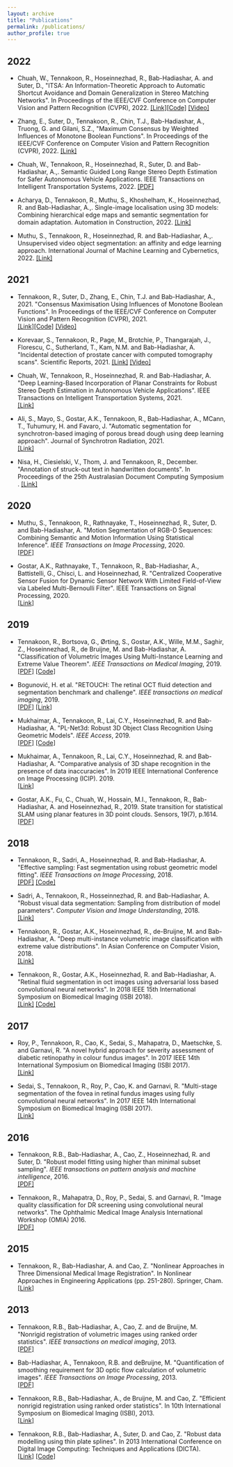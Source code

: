 ```yaml
---
layout: archive
title: "Publications"
permalink: /publications/
author_profile: true
---
```


## 2022
- Chuah, W., Tennakoon, R., Hoseinnezhad, R., Bab-Hadiashar, A. and Suter, D., "ITSA: An Information-Theoretic Approach to Automatic Shortcut Avoidance and Domain Generalization in Stereo Matching Networks". In Proceedings of the IEEE/CVF Conference on Computer Vision and Pattern Recognition (CVPR), 2022.
[[Link]](https://openaccess.thecvf.com/content/CVPR2022/html/Chuah_ITSA_An_Information-Theoretic_Approach_to_Automatic_Shortcut_Avoidance_and_Domain_CVPR_2022_paper.html)[[Code]](https://github.com/waychin-weiqin/ITSA)
[[Video]](https://youtu.be/17SLCfmZLbs)

- Zhang, E., Suter, D., Tennakoon, R., Chin, T.J., Bab-Hadiashar, A., Truong, G. and Gilani, S.Z., "Maximum Consensus by Weighted Influences of Monotone Boolean Functions". In Proceedings of the IEEE/CVF Conference on Computer Vision and Pattern Recognition (CVPR), 2022.
[[Link]](https://openaccess.thecvf.com/content/CVPR2022/html/Zhang_Maximum_Consensus_by_Weighted_Influences_of_Monotone_Boolean_Functions_CVPR_2022_paper.html)

- Chuah, W., Tennakoon, R., Hoseinnezhad, R., Suter, D. and Bab-Hadiashar, A.,. Semantic Guided Long Range Stereo Depth Estimation for Safer Autonomous Vehicle Applications. IEEE Transactions on Intelligent Transportation Systems, 2022.
[[PDF]](http://ruwant.github.io/files/Wei_TITS_2022_.pdf)

- Acharya, D., Tennakoon, R., Muthu, S., Khoshelham, K., Hoseinnezhad, R. and Bab-Hadiashar, A.,. Single-image localisation using 3D models: Combining hierarchical edge maps and semantic segmentation for domain adaptation. Automation in Construction, 2022.
[[Link]](https://www.sciencedirect.com/science/article/pii/S0926580522000255)

- Muthu, S., Tennakoon, R., Hoseinnezhad, R. and Bab-Hadiashar, A.,. Unsupervised video object segmentation: an affinity and edge learning approach. International Journal of Machine Learning and Cybernetics, 2022.
[[Link]](https://link.springer.com/article/10.1007/s13042-022-01615-6)

## 2021
- Tennakoon, R., Suter, D., Zhang, E., Chin, T.J. and Bab-Hadiashar, A., 2021. "Consensus Maximisation Using Influences of Monotone Boolean Functions". In Proceedings of the IEEE/CVF Conference on Computer Vision and Pattern Recognition (CVPR), 2021.  
[[Link]](https://openaccess.thecvf.com/content/CVPR2021/html/Tennakoon_Consensus_Maximisation_Using_Influences_of_Monotone_Boolean_Functions_CVPR_2021_paper.html)[[Code]](https://github.com/RuwanT/MBF-MaxCon)
[[Video]](https://youtu.be/oxPeVtg4X-w)

- Korevaar, S., Tennakoon, R., Page, M., Brotchie, P., Thangarajah, J., Florescu, C., Sutherland, T., Kam, N.M. and Bab-Hadiashar, A. "Incidental detection of prostate cancer with computed tomography scans". Scientific Reports, 2021.
[[Link]](https://www.nature.com/articles/s41598-021-86972-y) [[Video]](https://youtu.be/7FEV-OAAWdE)

- Chuah, W., Tennakoon, R., Hoseinnezhad, R. and Bab-Hadiashar, A. "Deep Learning-Based Incorporation of Planar Constraints for Robust Stereo Depth Estimation in Autonomous Vehicle Applications". IEEE Transactions on Intelligent Transportation Systems, 2021.  
[[Link]](https://ieeexplore.ieee.org/document/9364910)

- Ali, S., Mayo, S., Gostar, A.K., Tennakoon, R., Bab-Hadiashar, A., MCann, T., Tuhumury, H. and Favaro, J. "Automatic segmentation for synchrotron-based imaging of porous bread dough using deep learning approach". Journal of Synchrotron Radiation, 2021.  
[[Link]](https://scripts.iucr.org/cgi-bin/paper?tv5012)

- Nisa, H., Ciesielski, V., Thom, J. and Tennakoon, R., December. "Annotation of struck-out text in handwritten documents". In Proceedings of the 25th Australasian Document Computing Symposium .
[[Link]](https://dl.acm.org/doi/pdf/10.1145/3503516.3503532)


## 2020
- Muthu, S., Tennakoon, R., Rathnayake, T., Hoseinnezhad, R., Suter, D. and Bab-Hadiashar, A. "Motion Segmentation of RGB-D Sequences: Combining Semantic and Motion Information Using Statistical Inference". *IEEE Transactions on Image Processing*, 2020.  
[[PDF]](http://ruwant.github.io/files/TIP2984893.pdf)

- Gostar, A.K., Rathnayake, T., Tennakoon, R., Bab-Hadiashar, A., Battistelli, G., Chisci, L. and Hoseinnezhad, R. "Centralized Cooperative Sensor Fusion for Dynamic Sensor Network With Limited Field-of-View via Labeled Multi-Bernoulli Filter". IEEE Transactions on Signal Processing, 2020.  
[[Link]](https://ieeexplore.ieee.org/abstract/document/9311857)

## 2019
- Tennakoon, R., Bortsova, G., Ørting, S., Gostar, A.K., Wille, M.M., Saghir, Z., Hoseinnezhad, R., de Bruijne, M. and Bab-Hadiashar, A. "Classification of Volumetric Images Using Multi-Instance Learning and Extreme Value Theorem". *IEEE Transactions on Medical Imaging*, 2019.  
[[PDF]](http://ruwant.github.io/files/TMI2936244.pdf) [[Code]](https://github.com/RuwanT/EVT-MIL)

- Bogunović, H. et al. "RETOUCH: The retinal OCT fluid detection and segmentation benchmark and challenge". *IEEE transactions on medical imaging*, 2019.  
[[PDF]](https://www.crcv.ucf.edu/wp-content/uploads/2019/05/Publications_RETOUCH.pdf) [[Link]](https://ieeexplore.ieee.org/abstract/document/8653407)

- Mukhaimar, A., Tennakoon, R., Lai, C.Y., Hoseinnezhad, R. and Bab-Hadiashar, A. "PL-Net3d: Robust 3D Object Class Recognition Using Geometric Models". *IEEE Access*, 2019.  
[[PDF]](https://ieeexplore.ieee.org/stamp/stamp.jsp?tp=&arnumber=8895750) [[Code]](https://github.com/AymanMukh/Pl-Net3D)  

- Mukhaimar, A., Tennakoon, R., Lai, C.Y., Hoseinnezhad, R. and Bab-Hadiashar, A. "Comparative analysis of 3D shape recognition in the presence of data inaccuracies". In 2019 IEEE International Conference on Image Processing (ICIP). 2019.  
[[Link]](https://ieeexplore.ieee.org/abstract/document/8803345)

- Gostar, A.K., Fu, C., Chuah, W., Hossain, M.I., Tennakoon, R., Bab-Hadiashar, A. and Hoseinnezhad, R., 2019. State transition for statistical SLAM using planar features in 3D point clouds. Sensors, 19(7), p.1614.  
[[PDF]](https://www.mdpi.com/1424-8220/19/7/1614)

## 2018
- Tennakoon, R., Sadri, A., Hoseinnezhad, R. and Bab-Hadiashar, A. "Effective sampling: Fast segmentation using robust geometric model fitting". *IEEE Transactions on Image Processing*, 2018.  
[[PDF]](http://ruwant.github.io/files/TIP2834821.pdf) [[Code]](https://github.com/RuwanT/model-fitting-cbs)

- Sadri, A., Tennakoon, R., Hosseinnezhad, R. and Bab-Hadiashar, A. "Robust visual data segmentation: Sampling from distribution of model parameters". *Computer Vision and Image Understanding*, 2018.  
[[Link]](https://www.sciencedirect.com/science/article/abs/pii/S1077314218301140)

- Tennakoon, R., Gostar, A.K., Hoseinnezhad, R., de-Bruijne, M. and Bab-Hadiashar, A. "Deep multi-instance volumetric image classification with extreme value distributions". In Asian Conference on Computer Vision, 2018.  
[[Link]](https://link.springer.com/chapter/10.1007/978-3-030-20893-6_37)

- Tennakoon, R., Gostar, A.K., Hoseinnezhad, R. and Bab-Hadiashar, A. "Retinal fluid segmentation in oct images using adversarial loss based convolutional neural networks". In 2018 IEEE 15th International Symposium on Biomedical Imaging (ISBI 2018).  
[[Link]](https://ieeexplore.ieee.org/abstract/document/8363842) [[Code]](https://github.com/RuwanT/retouch)



## 2017
- Roy, P., Tennakoon, R., Cao, K., Sedai, S., Mahapatra, D., Maetschke, S. and Garnavi, R. "A novel hybrid approach for severity assessment of diabetic retinopathy in colour fundus images". In 2017 IEEE 14th International Symposium on Biomedical Imaging (ISBI 2017).  
[[Link]](https://ieeexplore.ieee.org/abstract/document/7950703)

- Sedai, S., Tennakoon, R., Roy, P., Cao, K. and Garnavi, R. "Multi-stage segmentation of the fovea in retinal fundus images using fully convolutional neural networks". In 2017 IEEE 14th International Symposium on Biomedical Imaging (ISBI 2017).  
[[Link]](https://ieeexplore.ieee.org/abstract/document/7950704)

## 2016
- Tennakoon, R.B., Bab-Hadiashar, A., Cao, Z., Hoseinnezhad, R. and Suter, D. "Robust model fitting using higher than minimal subset sampling". *IEEE transactions on pattern analysis and machine intelligence*, 2016.  
[[PDF]](http://ruwant.github.io/files/TPAMI2448103.pdf)

- Tennakoon, R., Mahapatra, D., Roy, P., Sedai, S. and Garnavi, R. "Image quality classification for DR screening using convolutional neural networks". The Ophthalmic Medical Image Analysis International Workshop (OMIA) 2016.  
[[PDF]](https://ir.uiowa.edu/cgi/viewcontent.cgi?article=1054&context=omia)

## 2015
- Tennakoon, R., Bab-Hadiashar, A. and Cao, Z. "Nonlinear Approaches in Three Dimensional Medical Image Registration". In Nonlinear Approaches in Engineering Applications (pp. 251-280). Springer, Cham.  
[[Link]](https://link.springer.com/chapter/10.1007/978-3-319-09462-5_10)

## 2013
- Tennakoon, R.B., Bab-Hadiashar, A., Cao, Z. and de Bruijne, M. "Nonrigid registration of volumetric images using ranked order statistics". *IEEE transactions on medical imaging*, 2013.  
[[PDF]](http://ruwant.github.io/files/TMI2286192.pdf)

- Bab-Hadiashar, A., Tennakoon, R.B. and deBruijne, M. "Quantification of smoothing requirement for 3D optic flow calculation of volumetric images". *IEEE Transactions on Image Processing*, 2013.  
[[PDF]](https://ieeexplore.ieee.org/stamp/stamp.jsp?tp=&arnumber=6459590)

- Tennakoon, R.B., Bab-Hadiashar, A., de Bruijne, M. and Cao, Z. "Efficient nonrigid registration using ranked order statistics". In 10th International Symposium on Biomedical Imaging (ISBI), 2013.  
[[Link]](https://ieeexplore.ieee.org/document/6556520)

- Tennakoon, R.B., Bab-Hadiashar, A., Suter, D. and Cao, Z. "Robust data modelling using thin plate splines". In 2013 International Conference on Digital Image Computing: Techniques and Applications (DICTA).   
[[Link]](https://ieeexplore.ieee.org/abstract/document/6691522) [[Code]](https://github.com/RuwanT/robust-tps)

